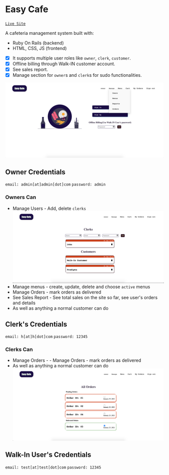 # Easy Cafe

[`Live Site`](https://easy-cafe.herokuapp.com/)

A cafeteria management system built with:

- Ruby On Rails (backend)
- HTML, CSS, JS (frontend)

- [x] It supports multiple user roles like `owner`, `clerk`, `customer`.
- [x] Offline billing through Walk-IN customer account.
- [x] See sales report.
- [x] Manage section for `owner`s and `clerk`s for sudo functionalities.

![Home](./screenshots/home-ss.png "Home")

## Owner Credentials

`email: admin[at]admin[dot]com`
`password: admin`

### Owners Can

- Manage Users - Add, delete `clerks`
  ![Manage Menus](./screenshots/manage_users.png "Manage Menus")
- Manage menus - create, update, delete and choose `active` menus
- Manage Orders - mark orders as delivered
- See Sales Report - See total sales on the site so far, see user's orders and details
- As well as anything a normal customer can do

## Clerk's Credentials

`email: h[at]h[dot]com`
`password: 12345`

### Clerks Can

- Manage Orders - - Manage Orders - mark orders as delivered
- As well as anything a normal customer can do
  ![Manage Menus](./screenshots/manage_orders.png "Manage Menus")

## Walk-In User's Credentials

`email: test[at]test[dot]com`
`password: 12345`
